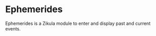 Ephemerides
===========

Ephemerides is a Zikula module to enter and display past and current events.
